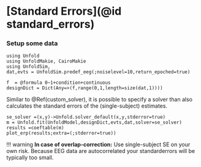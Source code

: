 # [Standard Errors](@id standard_errors)

### Setup some data

```@Example main
using Unfold
using UnfoldMakie, CairoMakie
using UnfoldSim,
dat,evts = UnfoldSim.predef_eeg(;noiselevel=10,return_epoched=true)

f  = @formula 0~1+condition+continuous
designDict = Dict(Any=>(f,range(0,1,length=size(dat,1))))

```

Similar to @Ref(custom_solver), it is possible to specify a solver than also calculates the standard errors of the (single-subject) estimates.

```@Example main
se_solver =(x,y)->Unfold.solver_default(x,y,stderror=true)
m = Unfold.fit(UnfoldModel,designDict,evts,dat,solver=se_solver)
results =coeftable(m)
plot_erp(results;extra=(;stderror=true))
```
!!! warning
    **In case of overlap-correction:** Use single-subject SE on your own risk. Because EEG data are autocorrelated your standarderrors will be typically too small.

